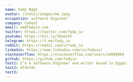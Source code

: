 ```yaml
---
name: Fady Nagh
avatar: /static/images/me.jpeg
occupation: softwore Engineer
company: CodeoI
email: me@fadyio.com
twitter: https://twitter.com/fady_io
youtube: https://bit.ly/3OuechY
telegram: https://t.me/fady_io
reddit: https://reddit.com/u/fady_io
linkedin: https://www.linkedin.com/in/fadyio/
stackoverflow: https://stackoverflow.com/users/14895864
github: https://github.com/fadyio
text1: I’m a Software Engineer and writer based in Egypt.
text2: dfdsfds
text3:
---
```

